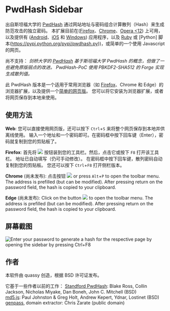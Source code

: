 # PwdHash Sidebar
出自斯坦福大学的 [PwdHash](https://crypto.stanford.edu/PwdHash/) 通过网站地址与密码组合计算散列（Hash）来生成防范攻击的独立密码。
本扩展目前在([Firefox](https://addons.mozilla.org/firefox/addon/pwdhash/)、[Chrome](https://chrome.google.com/extensions/detail/dnfmcfhnhnpoehjoommondmlmhdoonca)、[Opera <12](https://www.coredump.gr/pwdhash-for-opera/)) 上可用，以及提供有 ([Android](https://play.google.com/store/apps/details?id=com.uploadedlobster.PwdHash)、[iOS](https://itunes.apple.com/app/keygrinder/id354763605) 和 [Windows](https://github.com/mgutekunst/WP8-PwdHash)) 应用程序，以及 [Ruby](https://github.com/kizzx2/pwdhash.rb) 或 [Python] 脚本(https://pypi.python.org/pypi/pwdhash.py))，或简单的一个使用 Javascript 的网页。

尚不支持：
_剑桥大学的 [PwdHash](https://www.cl.cam.ac.uk/~dl551/pwdhash/) 基于斯坦福大学 PwdHash 的概念，但做了一些避免原版弱点的改进。
PwdHash-PoC 使用 PBKDF2-SHA512 的 Forge 实现生成散列值。_

此 PwdHash 版本是一个适用于常用浏览器（如 [Firefox](https://addons.mozilla.org/de/firefox/addon/pwdhash-sidebar/)、Chrome 和 Edge）的浏览器扩展，以及提供一个[简单的网页版](https://quassy.github.io/pwdhash/)。
您可以将它安装为浏览器扩展，或者将网页保存到本地来使用。

## 使用方法

**Web**: 
您可以直接使用网页版，还可以按下 `Ctrl`+`S` 来将整个网页保存到本地并供离线使用。
输入一个地址和一个密码即可。在密码框中按下回车键（Enter），密码就复制到您的剪贴板了。

**Firefox**: 
首先将 ![](icon_16.png) 按钮装到您的工具栏。然后，点击它或按下 `F8` 打开该工具栏。
地址已自动填写（仍可手动修改）。
在密码框中按下回车键，散列密码自动复制到您的剪贴板。
您还可以按下 `Ctrl`+`F8` 打开侧栏版本。

**Chrome** (尚未发布): 
点击按钮 ![](icon_16.png) or press `Alt`+`P` to open the toolbar menu. 
The address is prefilled (but can be modified). 
After pressing return on the password field, the hash is copied to your clipboard.

**Edge** (尚未发布): 
Click on the button ![](icon_16.png) to open the toolbar menu. 
The address is prefilled (but can be modified). 
After pressing return on the password field, the hash is copied to your clipboard.

## 屏幕截图

![Enter your password to generate a hash for the respective page by opening the sidebar by pressing Ctrl+F8](screenshots/firefox-sidebar.png)

## 作者
本软件由 quassy 创造，根据 BSD 许可证发布。

它基于一些作者以前的工作：
[Standford PwdHash](https://crypto.stanford.edu/PwdHash/): Blake Ross, Collin Jackson, Nicholas Miyake, Dan Boneh, John C. Mitchell (BSD)  
[md5.js](http://pajhome.org.uk/crypt/md5): Paul Johnston & Greg Holt, Andrew Kepert, Ydnar, Lostinet (BSD)  
[genpass](http://genpass.supergenpass.com/), domain extractor: Chris Zarate (public domain)